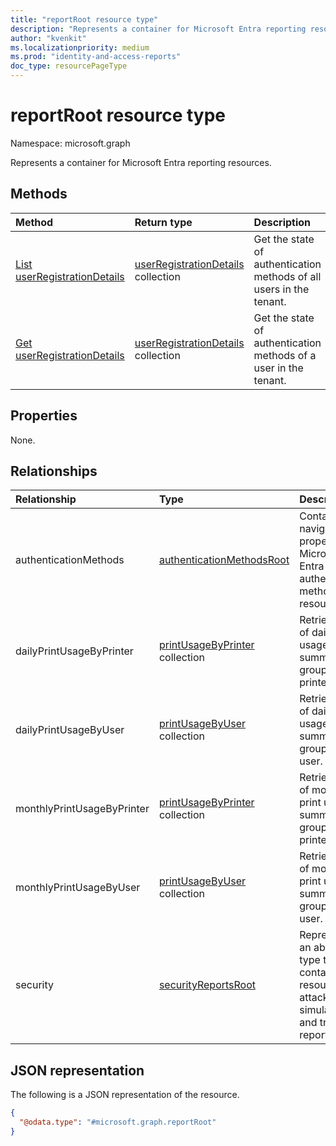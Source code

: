 ```yaml
---
title: "reportRoot resource type"
description: "Represents a container for Microsoft Entra reporting resources."
author: "kvenkit"
ms.localizationpriority: medium
ms.prod: "identity-and-access-reports"
doc_type: resourcePageType
---
```


# reportRoot resource type

Namespace: microsoft.graph

Represents a container for Microsoft Entra reporting resources.

## Methods

| Method                                                                                                | Return type                                                                                       | Description                                                                                                                                       |
| :---------------------------------------------------------------------------------------------------- | :------------------------------------------------------------------------------------------------ | :------------------------------------------------------------------------------------------------------------------------------------------------ |
| [List userRegistrationDetails](../api/authenticationmethodsroot-list-userregistrationdetails.md)               | [userRegistrationDetails](../resources/userregistrationdetails.md) collection               | Get the state of authentication methods of all users in the tenant. |
| [Get userRegistrationDetails](../api/userregistrationdetails-get.md) | [userRegistrationDetails](../resources/userregistrationdetails.md) collection               | Get the state of authentication methods of a user in the tenant. |

## Properties

None.

## Relationships

| Relationship            | Type                                                                          | Description                                                        |
|:------------------------|:------------------------------------------------------------------------------|:-------------------------------------------------------------------|
| authenticationMethods   | [authenticationMethodsRoot](../resources/authenticationmethodsroot.md)                            | Container for navigation properties for Microsoft Entra authentication methods resources.                                  |
| dailyPrintUsageByPrinter | [printUsageByPrinter](../resources/printusagebyprinter.md) collection | Retrieve a list of daily print usage summaries, grouped by printer. | 
| dailyPrintUsageByUser | [printUsageByUser](../resources/printusagebyuser.md) collection | Retrieve a list of daily print usage summaries, grouped by user. |
| monthlyPrintUsageByPrinter | [printUsageByPrinter](../resources/printusagebyprinter.md) collection | Retrieve a list of monthly print usage summaries, grouped by printer. |
| monthlyPrintUsageByUser | [printUsageByUser](../resources/printusagebyuser.md) collection | Retrieve a list of monthly print usage summaries, grouped by user. |
| security | [securityReportsRoot](../resources/securityreportsroot.md) | Represents an abstract type that contains resources for attack simulation and training reports.  |

## JSON representation

The following is a JSON representation of the resource.

<!-- {
  "blockType": "resource",
  "@odata.type": "microsoft.graph.reportRoot",
  "openType": false
}
-->
``` json
{
  "@odata.type": "#microsoft.graph.reportRoot"
}
```
